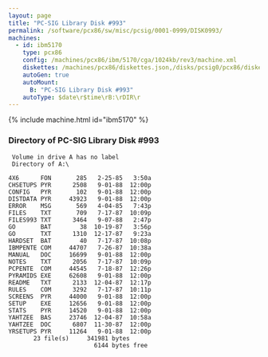 ```yaml
---
layout: page
title: "PC-SIG Library Disk #993"
permalink: /software/pcx86/sw/misc/pcsig/0001-0999/DISK0993/
machines:
  - id: ibm5170
    type: pcx86
    config: /machines/pcx86/ibm/5170/cga/1024kb/rev3/machine.xml
    diskettes: /machines/pcx86/diskettes.json,/disks/pcsig0/pcx86/diskettes.json
    autoGen: true
    autoMount:
      B: "PC-SIG Library Disk #993"
    autoType: $date\r$time\rB:\rDIR\r
---
```


{% include machine.html id="ibm5170" %}

### Directory of PC-SIG Library Disk #993

     Volume in drive A has no label
     Directory of A:\

    4X6      FON       285   2-25-85   3:50a
    CHSETUPS PYR      2508   9-01-88  12:00p
    CONFIG   PYR       102   9-01-88  12:00p
    DISTDATA PYR     43923   9-01-88  12:00p
    ERROR    MSG       569   4-04-85   7:43p
    FILES    TXT       709   7-17-87  10:09p
    FILES993 TXT      3464   9-07-88   2:47p
    GO       BAT        38  10-19-87   3:56p
    GO       TXT      1310  12-17-87   9:23a
    HARDSET  BAT        40   7-17-87  10:08p
    IBMPENTE COM     44707   7-26-87  10:38a
    MANUAL   DOC     16699   9-01-88  12:00p
    NOTES    TXT      2056   7-17-87  10:09p
    PCPENTE  COM     44545   7-18-87  12:26p
    PYRAMIDS EXE     62608   9-01-88  12:00p
    README   TXT      2133  12-04-87  12:17p
    RULES    COM      3292   7-17-87  10:11p
    SCREENS  PYR     44000   9-01-88  12:00p
    SETUP    EXE     12656   9-01-88  12:00p
    STATS    PYR     14520   9-01-88  12:00p
    YAHTZEE  BAS     23746  12-04-87  10:58a
    YAHTZEE  DOC      6807  11-30-87  12:00p
    YRSETUPS PYR     11264   9-01-88  12:00p
           23 file(s)     341981 bytes
                            6144 bytes free
